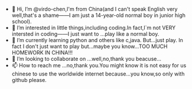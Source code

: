 - 👋 Hi, I’m @virdo-chen,I'm from China(and I can't speak English very well,that's a shame——I am just a 14-year-old normal boy in junior high school).
- 👀 I’m interested in little things,including coding.In fact,I`m not VERY intersted in coding——I just want to ...play like a normal boy.
- 🌱 I’m currently learning python and others like c,java. But...just play.
In fact I don't just want to play but...maybe you know...TOO MUCH HOMEWORK IN CHINA!!!
- 💞️ I’m looking to collaborate on ...well,no,thank you beacuse...
- 📫 How to reach me ...no,thank you.You might know it is not easy for us chinese to use the worldwide internet because...you know,so only with github please.

<!---
virdo-chen/virdo-chen is a ✨ special ✨ repository because its `README.md` (this file) appears on your GitHub profile.
You can click the Preview link to take a look at your changes.
--->
